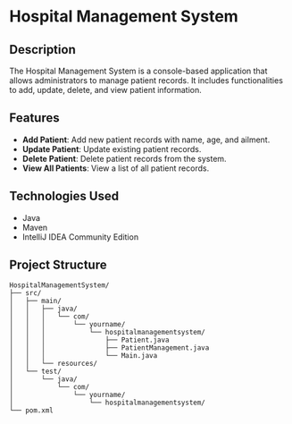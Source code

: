# Hospital Management System

## Description
The Hospital Management System is a console-based application that allows administrators to manage patient records. It includes functionalities to add, update, delete, and view patient information.

## Features
- **Add Patient**: Add new patient records with name, age, and ailment.
- **Update Patient**: Update existing patient records.
- **Delete Patient**: Delete patient records from the system.
- **View All Patients**: View a list of all patient records.

## Technologies Used
- Java
- Maven
- IntelliJ IDEA Community Edition

## Project Structure
```plaintext
HospitalManagementSystem/
├── src/
│   ├── main/
│   │   ├── java/
│   │   │   └── com/
│   │   │       └── yourname/
│   │   │           └── hospitalmanagementsystem/
│   │   │               ├── Patient.java
│   │   │               ├── PatientManagement.java
│   │   │               └── Main.java
│   │   └── resources/
│   └── test/
│       └── java/
│           └── com/
│               └── yourname/
│                   └── hospitalmanagementsystem/
└── pom.xml
